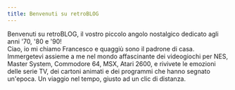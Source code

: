 ```yaml
---
title: Benvenuti su retroBLOG
---
```


Benvenuti su retroBLOG, il vostro piccolo angolo nostalgico dedicato agli anni '70, '80 e '90!  
Ciao, io mi chiamo Francesco e quaggiù sono il padrone di casa. Immergetevi assieme a me nel mondo affascinante dei videogiochi per NES, Master System, Commodore 64, MSX, Atari 2600, e rivivete le emozioni delle serie TV, dei cartoni animati e dei programmi che hanno segnato un'epoca. Un viaggio nel tempo, giusto ad un clic di distanza. 